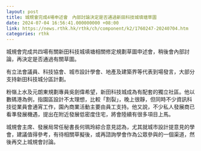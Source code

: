 ```yaml
---
layout: post
title: 城規會完成4場申述會　內部討論決定是否通過新田科技城填塘草圖
date: 2024-07-04 16:56:41.000000000 +08:00
link: https://news.rthk.hk/rthk/ch/component/k2/1760247-20240704.htm
categories: rthk
---
```


城規會完成共四場有關新田科技城填塘相關修定規劃草圖申述會，稍後會內部討論，再決定是否通過有關草圖。

有立法會議員、科技協會、城市設計學會、地產及建築界等代表到場發言，大部分支持新田科技城分區計劃。

粉嶺上水及元朗東規劃專員吳劍偉希望，新田科技城成為有配套的獨立社區。他以數碼港為例，指園區設計不太理想，比較「割裂」，晚上很靜，但同時不少資訊科技從業員會通宵工作，園內商業活動主要由員工支持。他又說，不少私人發展商已看準發展機遇，提出在附近發展低密度住宅，將會陸續有很多項目上馬。

城規會主席、發展局常任秘書長何珮玲綜合意見認為，尤其就城市設計提意見的學會，建議值得參考，有待相關草擬後，或再諮詢學會作為公眾參與的一個渠道，然後再交上城規會討論。
